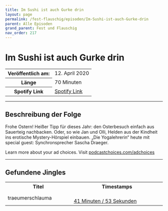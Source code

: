 ```yaml
---
title: Im Sushi ist auch Gurke drin
layout: page
permalink: /fest-flauschig/episoden/Im-Sushi-ist-auch-Gurke-drin
parent: Alle Episoden
grand_parent: Fest und Flauschig
nav_order: 217
---
```


# Im Sushi ist auch Gurke drin
<table class="resp-table dcf-table dcf-table-responsive dcf-table-bordered dcf-table-striped dcf-w-100%">
                    <tbody>
                        <tr>
                            <th scope="row">Veröffentlich am:</th>
                            <td data-label="Veröffentlich am:">12. April 2020</td>
                        </tr>
                        <tr>
                            <th scope="row">Länge </th>
                            <td data-label="Länge ">70 Minuten</td>
                        </tr><tr>
                                <th scope="row">Spotify Link</th>
                                <td data-label="Spotify Link"><a href="https://open.spotify.com/episode/1yPb37SIv4cbpaJNlQI3Ax">Spotify Link</a></td>
                            </tr></tbody>
                </table>

***

## Beschreibung der Folge

<div>
Frohe Ostern! Heißer Tipp für dieses Jahr: den Osterbesuch einfach aus Sauerteig nachbacken. Oder, so wie Jan und Olli, Helden aus der Kindheit ins erotische Mystery-Hörspiel einbauen. „Die Yogalehrerin“ heute mit special guest: Synchronsprecher Sascha Draeger.<p> </p><p>Learn more about your ad choices. Visit <a href="https://podcastchoices.com/adchoices">podcastchoices.com/adchoices</a></p>  
</div>

***

## Gefundene Jingles

<table style="display: table;">
                                    <tr>
                                        <th class="tableColumnTitle">Titel</th>
                                        <th class="tableColumnTimestamps">Timestamps</th>
                                    </tr>
                                    <tr>
                                <td markdown="span"  class="tableColumnTitle">traeumerschlauma</td>
                                <td markdown="span" class="tableColumnTimestamps">
                                <br>
                                <a href="https://open.spotify.com/episode/1yPb37SIv4cbpaJNlQI3Ax?t=2513">
                                41 Minuten / 53 Sekunden</a>
                                </td></tr></table>